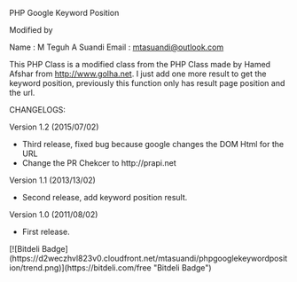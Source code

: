 PHP Google Keyword Position

Modified by

Name 	: M Teguh A Suandi
Email 	: mtasuandi@outlook.com
 
This PHP Class is a modified class from the PHP Class made by Hamed Afshar from http://www.golha.net. I just add one more result to get the keyword position, previously this function only has result page position and the url.

CHANGELOGS:
<p>
Version 1.2 (2015/07/02)
	<ul>
		<li>Third release, fixed bug because google changes the DOM Html for the URL</li>
		<li>Change the PR Chekcer to http://prapi.net</li>
	</ul>
</p>
<p>
Version 1.1 (2013/13/02)
	<ul>
		<li>Second release, add keyword position result.</li>
	</ul>
</p>
<p>
Version 1.0 (2011/08/02)
	<ul>
		<li>First release.</li>
	</ul>
</p>
[![Bitdeli Badge](https://d2weczhvl823v0.cloudfront.net/mtasuandi/phpgooglekeywordposition/trend.png)](https://bitdeli.com/free "Bitdeli Badge")
